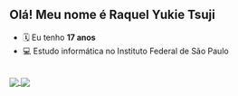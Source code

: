 ## Olá! Meu nome é Raquel Yukie Tsuji 
- 🗓️ Eu tenho **17 anos**
- 💻 Estudo informática no Instituto Federal de São Paulo

<br>
<a href="https://github.com/RaquelYTsuji/github-readme-stats">
  <img align="center" src="https://github-readme-stats.vercel.app/api?username=RaquelYTsuji&count_private=true&show_icons=true&theme=blueberry" />
</a>
<a href="https://github.com/RaquelYTsuji/github-readme-stats">
  <img align="center" src="https://github-readme-stats.vercel.app/api/top-langs/?username=RaquelYTsuji&layout=compact&theme=blueberry" />
</a>
